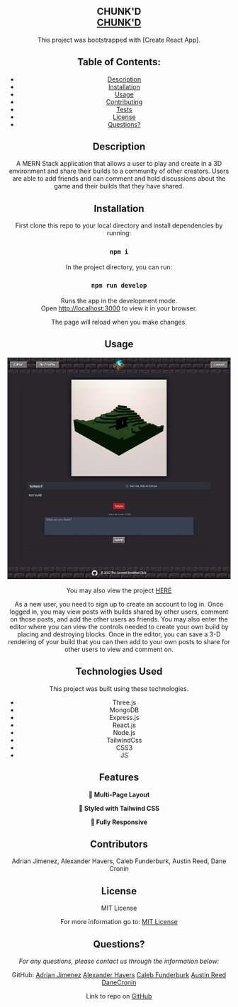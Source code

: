 <h2 align="center">
  CHUNK'D<br/>
  <a href="https://github.com/PuppetAJ/ReactMC" target="_blank">CHUNK'D</a>
</h2>

<center>

This project was bootstrapped with [Create React App].

## Table of Contents:

- [Description](#Description)
- [Installation](#installation)
- [Usage](#usage)
- [Contributing](#Contributing)
- [Tests](#Tests)
- [License](#License)
- [Questions?](#questions)

## Description

A MERN Stack application that allows a user to play and create in a 3D environment and share their builds to a community of other creators. Users are able to add friends and can comment and hold discussions about the game and their builds that they have shared.

## Installation

First clone this repo to your local directory and install dependencies by running:

### `npm i`

In the project directory, you can run:

### `npm run develop`

Runs the app in the development mode.\
Open [http://localhost:3000](http://localhost:3000) to view it in your browser.

The page will reload when you make changes.

## Usage

![image](./assets/preview.jpg)

You may also view the project [HERE](https://chunkd-aj.herokuapp.com/)

As a new user, you need to sign up to create an account to log in. Once logged in, you may view posts with builds shared by other users, comment on those posts, and add the other users as friends. You may also enter the editor where you can view the controls needed to create your own build by placing and destroying blocks. Once in the editor, you can save a 3-D rendering of your build that you can then add to your own posts to share for other users to view and comment on.

## Technologies Used

This project was built using these technologies.

- Three.js
- MongoDB
- Express.js
- React.js
- Node.js
- TailwindCss
- CSS3
- JS

## Features

**📖 Multi-Page Layout**

**🎨 Styled with Tailwind CSS**

**📱 Fully Responsive**

## Contributors

Adrian Jimenez, Alexander Havers, Caleb Funderburk, Austin Reed, Dane Cronin

## License

MIT License

For more information go to: [MIT License](https://choosealicense.com/licenses/mit/)

## Questions?

_For any questions, please contact us through the information below:_

GitHub:
[Adrian Jimenez](https://github.com/PuppetAJ)
[Alexander Havers](https://github.com/pseudoDjnn)
[Caleb Funderburk](https://github.com/CalebFunderburk)
[Austin Reed](https://github.com/AReed98)
[DaneCronin](https://github.com/DaneCronin)

Link to repo on [GitHub](https://github.com/PuppetAJ/ReactMC)
